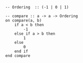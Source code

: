```applescript
-- Ordering  :: (-1 | 0 | 1)
```

```applescript
-- compare :: a -> a -> Ordering
on compare(a, b)
    if a < b then
        -1
    else if a > b then
        1
    else
        0
    end if
end compare
```